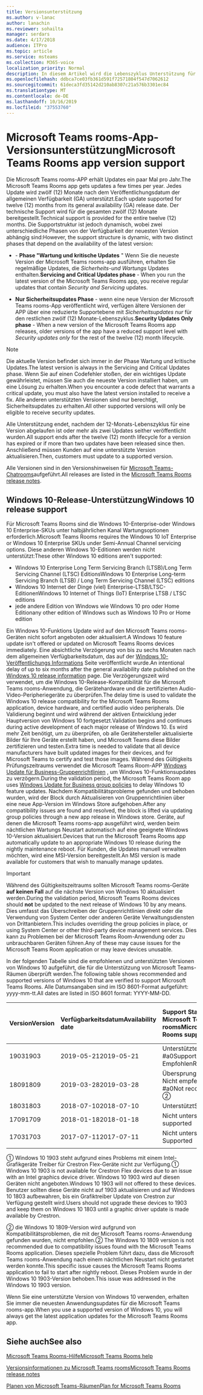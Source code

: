 ```yaml
---
title: Versionsunterstützung
ms.author: v-lanac
author: lanachin
ms.reviewer: sohailta
manager: serdars
ms.date: 4/17/2018
audience: ITPro
ms.topic: article
ms.service: msteams
ms.collection: M365-voice
localization_priority: Normal
description: In diesem Artikel wird die Lebenszyklus Unterstützung für Microsoft Teams-Chatrooms erläutert.
ms.openlocfilehash: ddbca7ce03fb361d591f72571804f547d7062612
ms.sourcegitcommit: 61deca3fd35142d210ab8307c21a576b3301ec84
ms.translationtype: MT
ms.contentlocale: de-DE
ms.lasthandoff: 10/16/2019
ms.locfileid: "37553760"
---
```

# <a name="microsoft-teams-rooms-app-version-support"></a><span data-ttu-id="510e3-103">Microsoft Teams rooms-App-Versionsunterstützung</span><span class="sxs-lookup"><span data-stu-id="510e3-103">Microsoft Teams Rooms app version support</span></span>
 
<span data-ttu-id="510e3-104">Die Microsoft Teams rooms-APP erhält Updates ein paar Mal pro Jahr.</span><span class="sxs-lookup"><span data-stu-id="510e3-104">The Microsoft Teams Rooms app gets updates a few times per year.</span></span> <span data-ttu-id="510e3-105">Jedes Update wird zwölf (12) Monate nach dem Veröffentlichungsdatum der allgemeinen Verfügbarkeit (GA) unterstützt.</span><span class="sxs-lookup"><span data-stu-id="510e3-105">Each update supported for twelve (12) months from its general availability (GA) release date.</span></span> <span data-ttu-id="510e3-106">Der technische Support wird für die gesamten zwölf (12) Monate bereitgestellt.</span><span class="sxs-lookup"><span data-stu-id="510e3-106">Technical support is provided for the entire twelve (12) months.</span></span> <span data-ttu-id="510e3-107">Die Supportstruktur ist jedoch dynamisch, wobei zwei unterschiedliche Phasen von der Verfügbarkeit der neuesten Version abhängig sind:</span><span class="sxs-lookup"><span data-stu-id="510e3-107">However, the support structure is dynamic, with two distinct phases that depend on the availability of the latest version:</span></span>

- <span data-ttu-id="510e3-108">\- **Phase "Wartung und kritische Updates** " Wenn Sie die neueste Version der Microsoft Teams rooms-app ausführen, erhalten Sie regelmäßige Updates, die *Sicherheits-und Wartungs* Updates enthalten.</span><span class="sxs-lookup"><span data-stu-id="510e3-108">**Servicing and Critical Updates phase** \- When you run the latest version of the Microsoft Teams Rooms app, you receive regular updates that contain *Security and Servicing* updates.</span></span>

- <span data-ttu-id="510e3-109">**Nur Sicherheitsupdates Phase** \- wenn eine neue Version der Microsoft Teams rooms-App veröffentlicht wird, verfügen ältere Versionen der APP über eine reduzierte Supportebene mit *Sicherheitsupdates nur* für den restlichen zwölf (12) Monate-Lebenszyklus.</span><span class="sxs-lookup"><span data-stu-id="510e3-109">**Security Updates Only phase** \- When a new version of the Microsoft Teams Rooms app releases, older versions of the app have a reduced support level with *Security updates only* for the rest of the twelve (12) month lifecycle.</span></span>

> [!NOTE]
> <span data-ttu-id="510e3-110">Die aktuelle Version befindet sich immer in der Phase Wartung und kritische Updates.</span><span class="sxs-lookup"><span data-stu-id="510e3-110">The latest version is always in the Servicing and Critical Updates phase.</span></span> <span data-ttu-id="510e3-111">Wenn Sie auf einen Codefehler stoßen, der ein wichtiges Update gewährleistet, müssen Sie auch die neueste Version installiert haben, um eine Lösung zu erhalten.</span><span class="sxs-lookup"><span data-stu-id="510e3-111">When you encounter a code defect that warrants a critical update, you must also have the latest version installed to receive a fix.</span></span> <span data-ttu-id="510e3-112">Alle anderen unterstützten Versionen sind nur berechtigt, Sicherheitsupdates zu erhalten.</span><span class="sxs-lookup"><span data-stu-id="510e3-112">All other supported versions will only be eligible to receive security updates.</span></span>

<span data-ttu-id="510e3-113">Alle Unterstützung endet, nachdem der 12-Monats-Lebenszyklus für eine Version abgelaufen ist oder mehr als zwei Updates seither veröffentlicht wurden.</span><span class="sxs-lookup"><span data-stu-id="510e3-113">All support ends after the twelve (12) month lifecycle for a version has expired or if more than two updates have been released since then.</span></span> <span data-ttu-id="510e3-114">Anschließend müssen Kunden auf eine unterstützte Version aktualisieren.</span><span class="sxs-lookup"><span data-stu-id="510e3-114">Then, customers must update to a supported version.</span></span>

<span data-ttu-id="510e3-115">Alle Versionen sind in den Versionshinweisen für [Microsoft Teams-Chatrooms](srs2-release-note.md)aufgeführt.</span><span class="sxs-lookup"><span data-stu-id="510e3-115">All releases are listed in the [Microsoft Teams Rooms release notes](srs2-release-note.md).</span></span>

## <a name="windows-10-release-support"></a><span data-ttu-id="510e3-116">Windows 10-Release-Unterstützung</span><span class="sxs-lookup"><span data-stu-id="510e3-116">Windows 10 release support</span></span>

<span data-ttu-id="510e3-117">Für Microsoft Teams Rooms sind die Windows 10-Enterprise-oder Windows 10 Enterprise-SKUs unter halbjährlichen Kanal Wartungsoptionen erforderlich.</span><span class="sxs-lookup"><span data-stu-id="510e3-117">Microsoft Teams Rooms requires the  Windows 10 IoT Enterprise or Windows 10 Enterprise SKUs under Semi-Annual Channel servicing options.</span></span> <span data-ttu-id="510e3-118">Diese anderen Windows 10-Editionen werden nicht unterstützt:</span><span class="sxs-lookup"><span data-stu-id="510e3-118">These other Windows 10 editions aren't supported:</span></span>

- <span data-ttu-id="510e3-119">Windows 10 Enterprise Long Term Servicing Branch (LTSB)/Long Term Servicing Channel (LTSC) Editions</span><span class="sxs-lookup"><span data-stu-id="510e3-119">Windows 10 Enterprise Long-term Servicing Branch (LTSB) / Long Term Servicing Channel (LTSC) editions</span></span>
- <span data-ttu-id="510e3-120">Windows 10 Internet der Dinge (viel) Enterprise-LTSB/LTSC-Editionen</span><span class="sxs-lookup"><span data-stu-id="510e3-120">Windows 10 Internet of Things (IoT) Enterprise LTSB / LTSC editions</span></span>
- <span data-ttu-id="510e3-121">jede andere Edition von Windows wie Windows 10 pro oder Home Edition</span><span class="sxs-lookup"><span data-stu-id="510e3-121">any other edition of Windows such as Windows 10 Pro or Home edition</span></span>

<span data-ttu-id="510e3-122">Ein Windows 10-Funktions Update wird auf den Microsoft Teams rooms-Geräten nicht sofort angeboten oder aktualisiert.</span><span class="sxs-lookup"><span data-stu-id="510e3-122">A Windows 10 feature update isn't offered or updated on Microsoft Teams Rooms devices immediately.</span></span> <span data-ttu-id="510e3-123">Eine absichtliche Verzögerung von bis zu sechs Monaten nach dem allgemeinen Verfügbarkeitsdatum, das auf der [Windows 10-Veröffentlichungs Informations](https://docs.microsoft.com/windows/release-information/) Seite veröffentlicht wurde.</span><span class="sxs-lookup"><span data-stu-id="510e3-123">An intentional delay of up to six months after the general availability date published on the [Windows 10 release information](https://docs.microsoft.com/windows/release-information/) page.</span></span> <span data-ttu-id="510e3-124">Die Verzögerungszeit wird verwendet, um die Windows 10-Release-Kompatibilität für die Microsoft Teams rooms-Anwendung, die Gerätehardware und die zertifizierten Audio-Video-Peripheriegeräte zu überprüfen.</span><span class="sxs-lookup"><span data-stu-id="510e3-124">The delay time is used to validate the Windows 10 release compatibility for the Microsoft Teams Rooms application, device hardware, and certified audio video peripherals.</span></span> <span data-ttu-id="510e3-125">Die Validierung beginnt und wird während der aktiven Entwicklung jeder Hauptversion von Windows 10 fortgesetzt.</span><span class="sxs-lookup"><span data-stu-id="510e3-125">Validation begins and continues during active development of each major release of Windows 10.</span></span> <span data-ttu-id="510e3-126">Es wird mehr Zeit benötigt, um zu überprüfen, ob alle Gerätehersteller aktualisierte Bilder für Ihre Geräte erstellt haben, und Microsoft Teams diese Bilder zertifizieren und testen.</span><span class="sxs-lookup"><span data-stu-id="510e3-126">Extra time is needed to validate that all device manufacturers have built updated images for their devices, and for Microsoft Teams to certify and test those images.</span></span> <span data-ttu-id="510e3-127">Während des Gültigkeits Prüfungszeitraums verwendet die Microsoft Teams Room-APP [Windows Update für Business-Gruppenrichtlinien](https://docs.microsoft.com/windows/deployment/update/waas-manage-updates-wufb) , um Windows 10-Funktionsupdates zu verzögern.</span><span class="sxs-lookup"><span data-stu-id="510e3-127">During the validation period, the Microsoft Teams Room app  uses  [Windows Update for Business group policies](https://docs.microsoft.com/windows/deployment/update/waas-manage-updates-wufb) to delay Windows 10 feature updates.</span></span> <span data-ttu-id="510e3-128">Nachdem Kompatibilitätsprobleme gefunden und behoben wurden, wird der Block durch Aktualisieren von Gruppenrichtlinien über eine neue App-Version im Windows Store aufgehoben.</span><span class="sxs-lookup"><span data-stu-id="510e3-128">After any compatibility issues are found and resolved, the block is lifted via updating group policies through a new app release in Windows store.</span></span> <span data-ttu-id="510e3-129">Geräte, auf denen die Microsoft Teams rooms-app ausgeführt wird, werden beim nächtlichen Wartungs Neustart automatisch auf eine geeignete Windows 10-Version aktualisiert.</span><span class="sxs-lookup"><span data-stu-id="510e3-129">Devices that run the Microsoft Teams Rooms app automatically update to an appropriate Windows 10 release during the nightly maintenance reboot.</span></span> <span data-ttu-id="510e3-130">Für Kunden, die Updates manuell verwalten möchten, wird eine MSI-Version bereitgestellt.</span><span class="sxs-lookup"><span data-stu-id="510e3-130">An MSI version is made available for customers that wish to manually manage updates.</span></span>  

> [!IMPORTANT]
> <span data-ttu-id="510e3-131">Während des Gültigkeitszeitraums sollten Microsoft Teams rooms-Geräte **auf keinen Fall** auf die nächste Version von Windows 10 aktualisiert werden.</span><span class="sxs-lookup"><span data-stu-id="510e3-131">During the validation period, Microsoft Teams Rooms devices should **not** be updated to the next release of Windows 10 by any means.</span></span> <span data-ttu-id="510e3-132">Dies umfasst das Überschreiben der Gruppenrichtlinien direkt oder die Verwendung von System Center oder anderen Geräte Verwaltungsdiensten von Drittanbietern.</span><span class="sxs-lookup"><span data-stu-id="510e3-132">This includes overriding the group policies in place, or using System Center or other third-party device management services.</span></span> <span data-ttu-id="510e3-133">Dies kann zu Problemen bei der Microsoft Teams Room-Anwendung oder zu unbrauchbaren Geräten führen.</span><span class="sxs-lookup"><span data-stu-id="510e3-133">Any of these may cause issues for the Microsoft Teams Room application or may leave devices unusable.</span></span>  

<span data-ttu-id="510e3-134">In der folgenden Tabelle sind die empfohlenen und unterstützten Versionen von Windows 10 aufgeführt, die für die Unterstützung von Microsoft Teams-Räumen überprüft werden.</span><span class="sxs-lookup"><span data-stu-id="510e3-134">The following table shows recommended and supported versions of Windows 10 that are verified to support Microsoft Teams Rooms.</span></span> <span data-ttu-id="510e3-135">Alle Datumsangaben sind im ISO 8601-Format aufgeführt: yyyy-mm-tt.</span><span class="sxs-lookup"><span data-stu-id="510e3-135">All dates are listed in ISO 8601 format: YYYY-MM-DD.</span></span>

|<span data-ttu-id="510e3-136">Version</span><span class="sxs-lookup"><span data-stu-id="510e3-136">Version</span></span>  |<span data-ttu-id="510e3-137">Verfügbarkeitsdatum</span><span class="sxs-lookup"><span data-stu-id="510e3-137">Availability date</span></span>   |<span data-ttu-id="510e3-138">Support Status für Microsoft Teams rooms</span><span class="sxs-lookup"><span data-stu-id="510e3-138">Microsoft Teams Rooms support status</span></span>   |<span data-ttu-id="510e3-139">Microsoft Teams-Chatrooms, minimale Anwendungsversion</span><span class="sxs-lookup"><span data-stu-id="510e3-139">Microsoft Teams Rooms Minimum application version</span></span> | <span data-ttu-id="510e3-140">Empfohlener Betriebssystem-Build</span><span class="sxs-lookup"><span data-stu-id="510e3-140">Recommended OS build</span></span>  |
|:---  |:---       |:---                                  |:---     |:---     |
| <span data-ttu-id="510e3-141">1903</span><span class="sxs-lookup"><span data-stu-id="510e3-141">1903</span></span> |<span data-ttu-id="510e3-142">2019-05-21</span><span class="sxs-lookup"><span data-stu-id="510e3-142">2019-05-21</span></span> |<span data-ttu-id="510e3-143">Unterstützte #a0</span><span class="sxs-lookup"><span data-stu-id="510e3-143">Supported &#x2780;,</span></span> <br/><span data-ttu-id="510e3-144">Empfohlen</span><span class="sxs-lookup"><span data-stu-id="510e3-144">Recommended</span></span>  |<span data-ttu-id="510e3-145">4.2.4.0</span><span class="sxs-lookup"><span data-stu-id="510e3-145">4.2.4.0</span></span> |<span data-ttu-id="510e3-146">18362,356</span><span class="sxs-lookup"><span data-stu-id="510e3-146">18362.356</span></span> |
| <span data-ttu-id="510e3-147">1809</span><span class="sxs-lookup"><span data-stu-id="510e3-147">1809</span></span> |<span data-ttu-id="510e3-148">2019-03-28</span><span class="sxs-lookup"><span data-stu-id="510e3-148">2019-03-28</span></span> |<span data-ttu-id="510e3-149">Übersprungen</span><span class="sxs-lookup"><span data-stu-id="510e3-149">Skipped,</span></span> <br/><span data-ttu-id="510e3-150">Nicht empfehlenswert #a0</span><span class="sxs-lookup"><span data-stu-id="510e3-150">Not recommended &#x2781;</span></span>|<span data-ttu-id="510e3-151">&#x2014;</span><span class="sxs-lookup"><span data-stu-id="510e3-151">&#x2014;</span></span> |<span data-ttu-id="510e3-152">&#x2014;</span><span class="sxs-lookup"><span data-stu-id="510e3-152">&#x2014;</span></span> |
| <span data-ttu-id="510e3-153">1803</span><span class="sxs-lookup"><span data-stu-id="510e3-153">1803</span></span> |<span data-ttu-id="510e3-154">2018-07-10</span><span class="sxs-lookup"><span data-stu-id="510e3-154">2018-07-10</span></span> |<span data-ttu-id="510e3-155">Unterstützt</span><span class="sxs-lookup"><span data-stu-id="510e3-155">Supported</span></span>                             |<span data-ttu-id="510e3-156">4.1.22.0</span><span class="sxs-lookup"><span data-stu-id="510e3-156">4.1.22.0</span></span> |<span data-ttu-id="510e3-157">17134,191</span><span class="sxs-lookup"><span data-stu-id="510e3-157">17134.191</span></span>|
| <span data-ttu-id="510e3-158">1709</span><span class="sxs-lookup"><span data-stu-id="510e3-158">1709</span></span> |<span data-ttu-id="510e3-159">2018-01-18</span><span class="sxs-lookup"><span data-stu-id="510e3-159">2018-01-18</span></span> |<span data-ttu-id="510e3-160">Nicht unterstützt</span><span class="sxs-lookup"><span data-stu-id="510e3-160">Not supported</span></span>                         |<span data-ttu-id="510e3-161">&#x2014;</span><span class="sxs-lookup"><span data-stu-id="510e3-161">&#x2014;</span></span> |<span data-ttu-id="510e3-162">&#x2014;</span><span class="sxs-lookup"><span data-stu-id="510e3-162">&#x2014;</span></span> |
| <span data-ttu-id="510e3-163">1703</span><span class="sxs-lookup"><span data-stu-id="510e3-163">1703</span></span> |<span data-ttu-id="510e3-164">2017-07-11</span><span class="sxs-lookup"><span data-stu-id="510e3-164">2017-07-11</span></span> |<span data-ttu-id="510e3-165">Nicht unterstützt</span><span class="sxs-lookup"><span data-stu-id="510e3-165">Not Supported</span></span>                         |<span data-ttu-id="510e3-166">&#x2014;</span><span class="sxs-lookup"><span data-stu-id="510e3-166">&#x2014;</span></span> |<span data-ttu-id="510e3-167">&#x2014;</span><span class="sxs-lookup"><span data-stu-id="510e3-167">&#x2014;</span></span> |
||||||

<span data-ttu-id="510e3-168">&#x2780; Windows 10 1903 steht aufgrund eines Problems mit einem Intel-Grafikgeräte Treiber für Crestron Flex-Geräte nicht zur Verfügung.</span><span class="sxs-lookup"><span data-stu-id="510e3-168">&#x2780; Windows 10 1903 is not available for Crestron Flex devices due to an issue with an Intel graphics device driver.</span></span> <span data-ttu-id="510e3-169">Windows 10 1903 wird auf diesen Geräten nicht angeboten.</span><span class="sxs-lookup"><span data-stu-id="510e3-169">Windows 10 1903 will not offered to these devices.</span></span> <span data-ttu-id="510e3-170">Benutzer sollten diese Geräte nicht auf 1903 aktualisieren und auf Windows 10 1803 aufbewahren, bis ein Grafiktreiber Update von Crestron zur Verfügung gestellt wird.</span><span class="sxs-lookup"><span data-stu-id="510e3-170">Users should not upgrade these devices to 1903 and keep them on Windows 10 1803 until a graphic driver update is made available by Crestron.</span></span> 

<span data-ttu-id="510e3-171">&#x2781; die Windows 10 1809-Version wird aufgrund von Kompatibilitätsproblemen, die mit der Microsoft Teams rooms-Anwendung gefunden wurden, nicht empfohlen.</span><span class="sxs-lookup"><span data-stu-id="510e3-171">&#x2781; The Windows 10 1809 version is not recommended due to compatibility issues found with the Microsoft Teams Rooms application.</span></span> <span data-ttu-id="510e3-172">Dieses spezielle Problem führt dazu, dass die Microsoft Teams rooms-Anwendung nach einem nächtlichen Neustart nicht gestartet werden konnte.</span><span class="sxs-lookup"><span data-stu-id="510e3-172">This specific issue causes the Microsoft Teams Rooms application to fail to start after nightly reboot.</span></span> <span data-ttu-id="510e3-173">Dieses Problem wurde in der Windows 10 1903-Version behoben.</span><span class="sxs-lookup"><span data-stu-id="510e3-173">This issue was addressed in the Windows 10 1903 version.</span></span>  

<span data-ttu-id="510e3-174">Wenn Sie eine unterstützte Version von Windows 10 verwenden, erhalten Sie immer die neuesten Anwendungsupdates für die Microsoft Teams rooms-app.</span><span class="sxs-lookup"><span data-stu-id="510e3-174">When you use a supported version of Windows 10, you will always get the latest application updates for the Microsoft Teams Rooms app.</span></span>  

## <a name="see-also"></a><span data-ttu-id="510e3-175">Siehe auch</span><span class="sxs-lookup"><span data-stu-id="510e3-175">See also</span></span>

[<span data-ttu-id="510e3-176">Microsoft Teams Rooms-Hilfe</span><span class="sxs-lookup"><span data-stu-id="510e3-176">Microsoft Teams Rooms help</span></span>](https://support.office.com/en-us/article/Skype-Room-Systems-version-2-help-e667f40e-5aab-40c1-bd68-611fe0002ba2)

[<span data-ttu-id="510e3-177">Versionsinformationen zu Microsoft Teams rooms</span><span class="sxs-lookup"><span data-stu-id="510e3-177">Microsoft Teams Rooms release notes</span></span>](srs2-release-note.md)

[<span data-ttu-id="510e3-178">Planen von Microsoft Teams-Räumen</span><span class="sxs-lookup"><span data-stu-id="510e3-178">Plan for Microsoft Teams Rooms</span></span>](skype-room-systems-v2-0.md)
